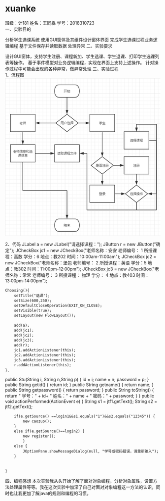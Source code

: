 # xuanke
班级：计181 姓名：王同淼 学号：2018310723   
一、实验目的

  分析学生选课系统
  使用GUI窗体及其组件设计窗体界面
  完成学生选课过程业务逻辑编程
  基于文件保存并读取数据
  处理异常
二、实验要求

  设计GUI窗体，支持学生注册、课程新加、学生选课、学生退课、打印学生选课列表等操作。
  基于事件模型对业务逻辑编程，实现在界面上支持上述操作。
  针对操作过程中可能会出现的各种异常，做异常处理
三、实验过程   
1、流程图
![](https://github.com/Wtmiao/xuanke/blob/master/%E5%BE%AE%E4%BF%A1%E5%9B%BE%E7%89%87_20191208230744.png)

2、代码
JLabel a = new JLabel("请选择课程：");
	JButton r = new JButton("确定");
	JCheckBox jc1 = new JCheckBox("老师名称：安安    老师编号： 1  所授课程：高数   学分：6 地点：教202   时间：10:00am-11:00am");
	JCheckBox jc2 = new JCheckBox("老师名称：堡包    老师编号： 2  所授课程：英语   学分：5 地点：教302   时间：11:00pm-12:00pm");
	JCheckBox jc3 = new JCheckBox("老师名称：常常    老师编号： 3 所授课程： 物理   学分： 4  地点：教403  时间：13:00pm-14:00pm");
	
	Choosing(){
		setTitle("选课");
		setSize(600,250);
		setDefaultCloseOperation(EXIT_ON_CLOSE);
		setVisible(true);
		setLayout(new FlowLayout());
		
		add(a);
		add(jc1);
		add(jc2);
		add(jc3);
		add(r);
		jc1.addActionListener(this);
		jc2.addActionListener(this);
		jc3.addActionListener(this);
		r.addActionListener(this);
	}、
  public Stu(String i, String n,String p) {
	    id = i;
	    name = n;
	    password = p;
	  }
	  public String getid() {
	    return id;
	  }
	  public String getname() {
	    return name;
	  }
	  public String getpassword() {
		  return password;
	  }
      public String toString() {
		   return "  学号：" + id+ " 姓名：" + name 
				   + " 密码：" + password;
		   }
}
public void actionPerformed(ActionEvent e) {
		String s1 = jtf1.getText();
		String s2 = jtf2.getText();
	
		if(e.getSource() ==login1&&s1.equals("1")&&s2.equals("12345")) {
			new caozuo();
		} 
		else if(e.getSource()==login2) {
			new register();
			}
		else {
			JOptionPane.showMessageDialog(null, "学号或密码错误，请重新输入");
		}
		
		
	}
四、编程感想
本次实验我从头开始了解了面对对象编程，分析对象属性，设置方法处理属性等等。我在这次实验中加深了自己对面对对象编程这一方法的认识，同时也让我更加了解java的规则和编程的习惯。

